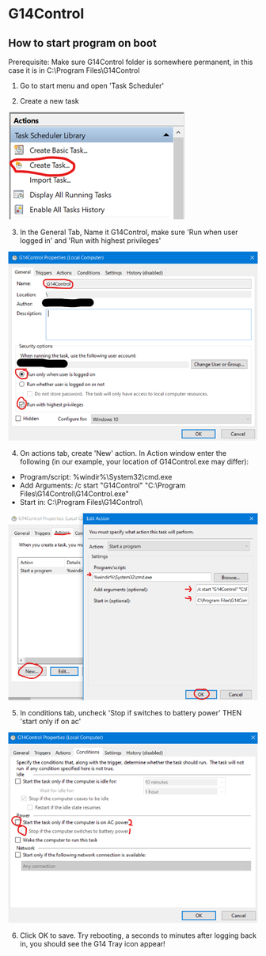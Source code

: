 # G14Control

## How to start program on boot

Prerequisite: Make sure G14Control folder is somewhere permanent, in this case it is in C:\Program Files\G14Control

1) Go to start menu and open 'Task Scheduler'

2) Create a new task

![Image1](images/Create-Task-1.png)


3) In the General Tab, Name it G14Control, make sure 'Run when user logged in' and 'Run with highest privileges'

![Image1](images/Create-Task-2.png)


4) On actions tab, create 'New' action. In Action window enter the following (in our example, your location of G14Control.exe may differ):
 - Program/script: %windir%\System32\cmd.exe
 - Add Arguments: /c start "G14Control" "C:\Program Files\G14Control\G14Control.exe"
 - Start in: C:\Program Files\G14Control\

 ![Image1](images/Create-Task-3.png)

 5) In conditions tab, uncheck 'Stop if switches to battery power' THEN 'start only if on ac'

  ![Image1](images/Create-Task-4.png)

6) Click OK to save. Try rebooting, a seconds to minutes after logging back in, you should see the G14 Tray icon appear!
